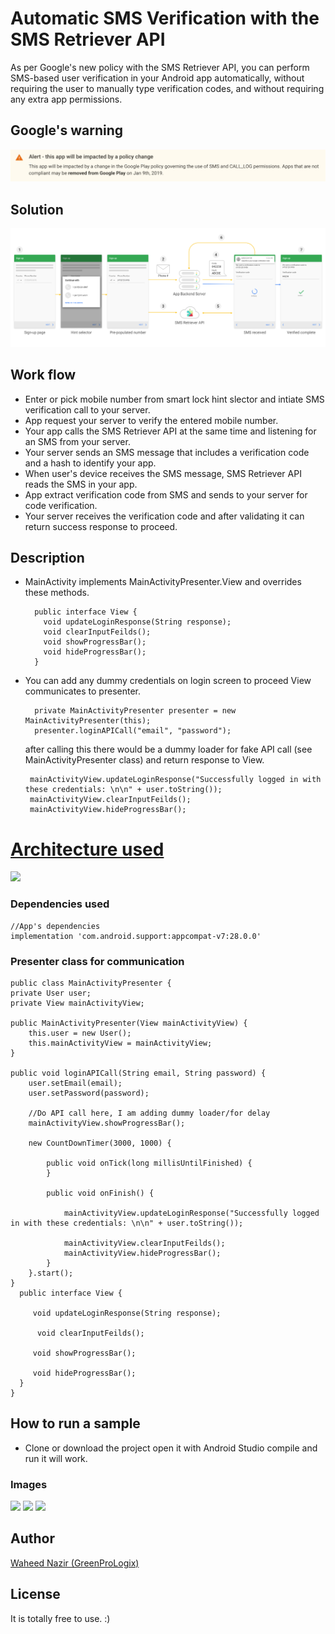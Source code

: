 # Automatic SMS Verification with the SMS Retriever API
As per Google's new policy with the SMS Retriever API, you can perform SMS-based user verification in your Android app automatically, without requiring the user to manually type verification codes, and without requiring any extra app permissions.  

## Google's warning
<img src="./screens/googles_warning.PNG" width=“400”/>

## Solution
<img src="./screens/sms_retriever_api.png" width=“400”/>

## Work flow

- Enter or pick mobile number from smart lock hint slector and intiate SMS verification call to your server.
- App request your server to verify the entered mobile number.
- Your app calls the SMS Retriever API at the same time and listening for an SMS from your server.
- Your server sends an SMS message that includes a verification code and a hash to identify your app.
- When user's device receives the SMS message, SMS Retriever API reads the SMS in your app.
- App extract verification code from SMS and sends to your server for code verification.
- Your server receives the verification code and after validating it can return success response to proceed.

## Description

- MainActivity implements MainActivityPresenter.View and overrides these methods.

        public interface View {
          void updateLoginResponse(String response);
          void clearInputFeilds();
          void showProgressBar();
          void hideProgressBar();
        }
                
- You can add any dummy credentials on login screen to proceed View communicates to presenter.

        private MainActivityPresenter presenter = new MainActivityPresenter(this);
        presenter.loginAPICall("email", "password");  
   after calling this there would be a dummy loader for fake API call (see MainActivityPresenter class) and return response to View. 
   
       mainActivityView.updateLoginResponse("Successfully logged in with these credentials: \n\n" + user.toString());
       mainActivityView.clearInputFeilds();
       mainActivityView.hideProgressBar();


# [Architecture used](https://github.com/googlesamples/android-architecture "Architecture used")

![](https://i.imgur.com/5fg5z5r.png)


### Dependencies used

    //App's dependencies
    implementation 'com.android.support:appcompat-v7:28.0.0'

### Presenter class for communication

    public class MainActivityPresenter {
    private User user;
    private View mainActivityView;

    public MainActivityPresenter(View mainActivityView) {
        this.user = new User();
        this.mainActivityView = mainActivityView;
    } 

    public void loginAPICall(String email, String password) {
        user.setEmail(email);
        user.setPassword(password);

        //Do API call here, I am adding dummy loader/for delay
        mainActivityView.showProgressBar();

        new CountDownTimer(3000, 1000) {

            public void onTick(long millisUntilFinished) {
            }

            public void onFinish() {

                mainActivityView.updateLoginResponse("Successfully logged in with these credentials: \n\n" + user.toString());

                mainActivityView.clearInputFeilds();
                mainActivityView.hideProgressBar();
            }
        }.start();
    }
      public interface View {

         void updateLoginResponse(String response);

          void clearInputFeilds();

         void showProgressBar();

         void hideProgressBar();
      }
    }


## How to run a sample
- Clone or download the project open it with Android Studio compile and run it will work.


### Images
<img src="./screens/1.png" width="200"/> <img src="./screens/2.png" width="200"/>
 <img src="./screens/3.png" width="200"/>
<br/>


## Author
[Waheed Nazir (GreenProLogix)](https://www.linkedin.com/in/waheed-nazir-36521579/ "Waheed Nazir (GreenProLogix)")

## License
It is totally free to use. :)
